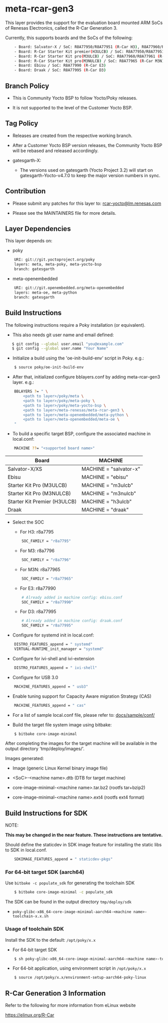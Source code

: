 # meta-rcar-gen3


This layer provides the support for the evaluation board mounted ARM SoCs of
Renesas Electronics, called the R-Car Generation 3.

Currently, this supports boards and the SoCs of the following:

```bash
    - Board: Salvator-X / SoC: R8A77950/R8A77951 (R-Car H3), R8A77960/R8A77961 (R-Car M3), R8A77965 (R-Car M3N)
    - Board: R-Car Starter Kit premier(H3ULCB) / SoC: R8A77950/R8A77951 (R-Car H3)
    - Board: R-Car Starter Kit pro(M3ULCB) / SoC: R8A77960/R8A77961 (R-Car M3)
    - Board: R-Car Starter Kit pro(M3NULCB) / SoC: R8A77965 (R-Car M3N)
    - Board: Ebisu / SoC: R8A77990 (R-Car E3)
    - Board: Draak / SoC: R8A77995 (R-Car D3)
```

## Branch Policy


* This is Community Yocto BSP to follow Yocto/Poky releases.

* It is not supported to the level of the Customer Yocto BSP.

## Tag Policy


*  Releases are created from the respective working branch.

*  After a Customer Yocto BSP version releases, the Community Yocto BSP will be
rebased and released accordingly.

*  gatesgarth-X:

    * The versions used on gatesgarth (Yocto Project 3.2) will start on
      gatesgarth-Yocto-v4.7.0 to keep the major version numbers in sync.

## Contribution


* Please submit any patches for this layer to: rcar-yocto@lm.renesas.com

* Please see the MAINTAINERS file for more details.

## Layer Dependencies


This layer depends on:

* poky

```bash
    URI: git://git.yoctoproject.org/poky
    layers: meta, meta-poky, meta-yocto-bsp
    branch: gatesgarth
```

* meta-openembedded

```bash
    URI: git://git.openembedded.org/meta-openembedded
    layers: meta-oe, meta-python
    branch: gatesgarth
```

## Build Instructions


The following instructions require a Poky installation (or equivalent).

* This also needs git user name and email defined:

```bash
   $ git config --global user.email "you@example.com"
   $ git config --global user.name "Your Name"
```

* Initialize a build using the 'oe-init-build-env' script in Poky. e.g.:

```bash
    $ source poky/oe-init-build-env
```

* After that, initialized configure bblayers.conf by adding meta-rcar-gen3 layer.
e.g.:

```bash
    BBLAYERS ?= " \
        <path to layer>/poky/meta \
        <path to layer>/poky/meta-poky \
        <path to layer>/poky/meta-yocto-bsp \
        <path to layer>/meta-renesas/meta-rcar-gen3 \
        <path to layer>/meta-openembedded/meta-python \
        <path to layer>/meta-openembedded/meta-oe \
    "
```

* To build a specific target BSP, configure the associated machine in local.conf:

```bash
    MACHINE ??= "<supported board name>"
```

Board|MACHINE
-----|-------
Salvator-X/XS|MACHINE = "salvator-x"
Ebisu|MACHINE = "ebisu"
Starter Kit Pro (M3ULCB)|MACHINE = "m3ulcb"
Starter Kit Pro (M3NULCB)|MACHINE = "m3nulcb"
Starter Kit Premier (H3ULCB)|MACHINE = "h3ulcb"
Draak|MACHINE = "draak"

* Select the SOC

    * For H3: r8a7795

    ```bash
        SOC_FAMILY = "r8a7795"
    ```

    * For M3: r8a7796

    ```bash
        SOC_FAMILY = "r8a7796"
    ```

    * For M3N: r8a77965

    ```bash
        SOC_FAMILY = "r8a77965"
    ```

    * For E3: r8a77990

    ```bash
        # Already added in machine config: ebisu.conf
        SOC_FAMILY = "r8a77990"
    ```

    * For D3: r8a77995

    ```bash
        # Already added in machine config: draak.conf
        SOC_FAMILY = "r8a77995"
    ```

* Configure for systemd init in local.conf:

```bash
    DISTRO_FEATURES_append = " systemd"
    VIRTUAL-RUNTIME_init_manager = "systemd"
```

* Configure for ivi-shell and ivi-extension

```bash
    DISTRO_FEATURES_append = " ivi-shell"
```

* Configure for USB 3.0

```bash
    MACHINE_FEATURES_append = " usb3"
```

* Enable tuning support for Capacity Aware migration Strategy (CAS)

```bash
    MACHINE_FEATURES_append = " cas"
```

* For a list of sample local.conf file, please refer to: [docs/sample/conf/](docs/sample/conf/)

* Build the target file system image using bitbake:

```bash
    $ bitbake core-image-minimal
```

After completing the images for the target machine will be available in the
output directory 'tmp/deploy/images/<supported board name>'.

Images generated:

* Image (generic Linux Kernel binary image file)

* \<SoC\>-\<machine name\>.dtb (DTB for target machine)

* core-image-minimal-\<machine name\>.tar.bz2 (rootfs tar+bzip2)

* core-image-minimal-\<machine name\>.ext4  (rootfs ext4 format)

## Build Instructions for SDK


NOTE:

**This may be changed in the near feature. These instructions are tentative.**

Should define the staticdev in SDK image feature for installing the static libs
to SDK in local.conf.

```bash
    SDKIMAGE_FEATURES_append = " staticdev-pkgs"
```

### For 64-bit target SDK (aarch64)


Use `bitbake -c populate_sdk` for generating the toolchain SDK

```bash
    $ bitbake core-image-minimal -c populate_sdk
```

The SDK can be found in the output directory `tmp/deploy/sdk`

* `poky-glibc-x86_64-core-image-minimal-aarch64-<machine name>-toolchain-x.x.sh`

### Usage of toolchain SDK


Install the SDK to the default: `/opt/poky/x.x`

* For 64-bit target SDK

```bash
    $ sh poky-glibc-x86_64-core-image-minimal-aarch64-<machine name>-toolchain-x.x.sh
```

* For 64-bit application, using environment script in `/opt/poky/x.x`

```bash
    $ source /opt/poky/x.x/environment-setup-aarch64-poky-linux
```

## R-Car Generation 3 Information


Refer to the following for more information from eLinux website

https://elinux.org/R-Car
